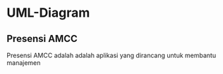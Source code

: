 # UML-Diagram

## Presensi AMCC
Presensi AMCC adalah adalah aplikasi yang dirancang untuk membantu manajemen
